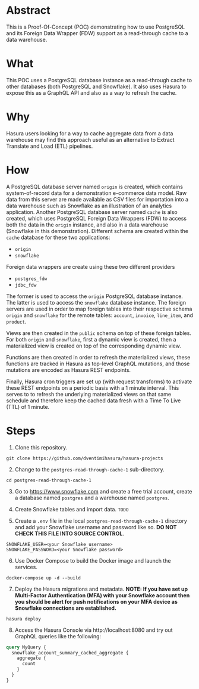 # Abstract #

This is a Proof-Of-Concept (POC) demonstrating how to use PostgreSQL
and its Foreign Data Wrapper (FDW) support as a read-through cache to
a data warehouse.

# What #

This POC uses a PostgreSQL database instance as a read-through cache
to other databases (both PostgreSQL and Snowflake).  It also uses
Hasura to expose this as a GraphQL API and also as a way to refresh
the cache.

# Why #

Hasura users looking for a way to cache aggregate data from a data
warehouse may find this approach useful as an alternative to Extract
Translate and Load (ETL) pipelines.

# How #

A PostgreSQL database server named `origin` is created, which contains
system-of-record data for a demonstration e-commerce data model.  Raw
data from this server are made available as CSV files for importation
into a data warehouse such as Snowflake as an illustration of an
analytics application.  Another PostgreSQL database server named
`cache` is also created, which uses PostgreSQL Foreign Data Wrappers
(FDW) to access both the data in the `origin` instance, and also in a
data warehouse (Snowflake in this demonstration).  Different schema
are created within the `cache` database for these two applications:

  * `origin`
  * `snowflake`
  
Foreign data wrappers are create using these two different providers

  * `postgres_fdw`
  * `jdbc_fdw`
  
The former is used to access the `origin` PostgreSQL database
instance.  The latter is used to access the `snowflake` database
instance.  The foreign servers are used in order to map foreign tables
into their respective schema `origin` and `snowflake` for the remote
tables:  `account`, `invoice`, `line_item`, and `product`.  

Views are then created in the `public` schema on top of these foreign
tables.  For both `origin` and `snowflake`, first a dynamic view is
created, then a materialized view is created on top of the
corresponding dynamic view.

Functions are then created in order to refresh the materialized views,
these functions are tracked in Hasura as top-level GraphQL mutations,
and those mutations are encoded as Hasura REST endpoints.  

Finally, Hasura cron triggers are set up (with request transforms) to
activate these REST endpoints on a periodic basis with a 1 minute
interval.  This serves to to refresh the underlying materialized views
on that same schedule and therefore keep the cached data fresh with a
Time To Live (TTL) of 1 minute.

# Steps #

1. Clone this repository.

```shell
git clone https://github.com/dventimihasura/hasura-projects
```

2. Change to the `postgres-read-through-cache-1` sub-directory.

```shell
cd postgres-read-through-cache-1
```

3. Go to https://www.snowflake.com and create a free trial account,
   create a database named `postgres` and a warehouse named
   `postgres`.

4. Create Snowflake tables and import data. `TODO`

5. Create a `.env` file in the local `postgres-read-through-cache-1`
   directory and add your Snowflake username and password like so.
   **DO NOT CHECK THIS FILE INTO SOURCE CONTROL**.
   
```shell
SNOWFLAKE_USER=<your Snowflake username>
SNOWFLAKE_PASSWORD=<your Snowflake password>
```

6. Use Docker Compose to build the Docker image and launch the
   services.
   
```shell
docker-compose up -d --build
```

7. Deploy the Hasura migrations and metadata.  **NOTE: If you have set
   up Multi-Factor Authentication (MFA) with your Snowflake account
   then you should be alert for push notifications on your MFA device
   as Snowflake connections are established.**

```shell
hasura deploy
```

8. Access the Hasura Console via http://localhost:8080 and try out
   GraphQL queries like the following:
   
```graphql
query MyQuery {
  snowflake_account_summary_cached_aggregate {
    aggregate {
      count
    }
  }
}
```
